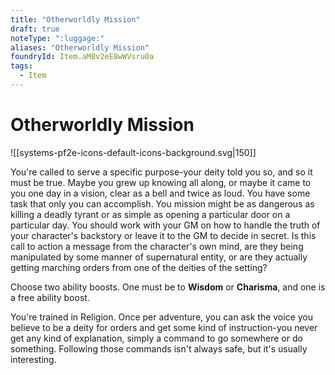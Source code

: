 ```yaml
---
title: "Otherworldly Mission"
draft: true
noteType: ":luggage:"
aliases: "Otherworldly Mission"
foundryId: Item.aM8v2eE8wWVsru0a
tags:
  - Item
---
```


# Otherworldly Mission
![[systems-pf2e-icons-default-icons-background.svg|150]]

You're called to serve a specific purpose-your deity told you so, and so it must be true. Maybe you grew up knowing all along, or maybe it came to you one day in a vision, clear as a bell and twice as loud. You have some task that only you can accomplish. You mission might be as dangerous as killing a deadly tyrant or as simple as opening a particular door on a particular day. You should work with your GM on how to handle the truth of your character's backstory or leave it to the GM to decide in secret. Is this call to action a message from the character's own mind, are they being manipulated by some manner of supernatural entity, or are they actually getting marching orders from one of the deities of the setting?

Choose two ability boosts. One must be to **Wisdom** or **Charisma**, and one is a free ability boost.

You're trained in Religion. Once per adventure, you can ask the voice you believe to be a deity for orders and get some kind of instruction-you never get any kind of explanation, simply a command to go somewhere or do something. Following those commands isn't always safe, but it's usually interesting.
